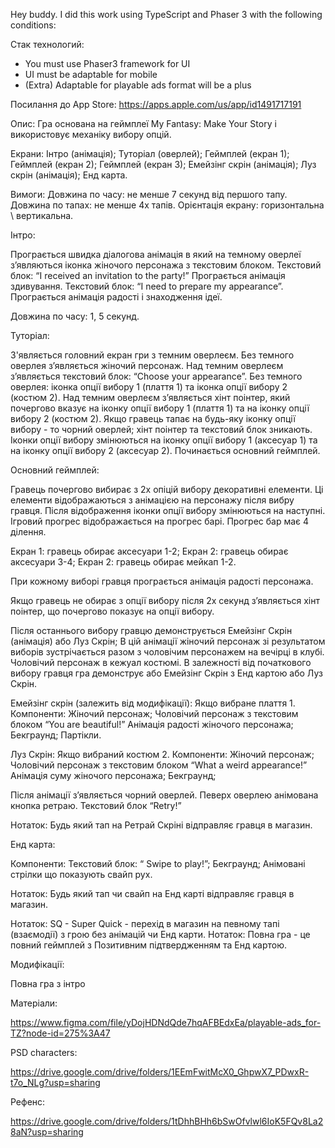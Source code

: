 Hey buddy. I did this work using TypeScript and Phaser 3 with the following conditions:

Стак технологий:

- You must use ​Phaser3 framework​ for UI
- UI must be adaptable for mobile
- (Extra) Adaptable for playable ads format will be a plus

Посилання до App Store: https://apps.apple.com/us/app/id1491717191

Опис: Гра основана на геймплеї My Fantasy: Make Your Story і використовує механіку вибору опцій.

Екрани: Інтро (анімація); Туторіал (оверлей); Геймплей (екран 1); Геймплей (екран 2); Геймплей (екран 3); Емейзінг скрін (анімація); Луз скрін (анімація); Енд карта.

Вимоги: Довжина по часу: не менше 7 секунд від першого тапу. Довжина по тапах: не менше 4х тапів. Орієнтація екрану: горизонтальна \ вертикальна.

Інтро:

Програється швидка діалогова анімація в який на темному оверлеї з’являються іконка жіночого персонажа з текстовим блоком. Текстовий блок: “I received an invitation to the party!” Програється анімація здивування. Текстовий блок: “I need to prepare my appearance”. Програється анімація радості і знаходження ідеї.

Довжина по часу: 1, 5 секунд.

Туторіал:

З'являється головний екран гри з темним оверлеєм. Без темного оверлея з’являється жіночий персонаж. Над темним оверлеєм з’являється текстовий блок: “Choose your appearance”. Без темного оверлея: іконка опції вибору 1 (плаття 1) та іконка опції вибору 2 (костюм 2). Над темним оверлеєм з’являється хінт поінтер, який почергово вказує на іконку опції вибору 1 (плаття 1) та на іконку опції вибору 2 (костюм 2). Якщо гравець тапає на будь-яку іконку опції вибору - то чорний оверлей; хінт поінтер та текстовий блок зникають. Іконки опції вибору змінюються на іконку опції вибору 1 (аксесуар 1) та на іконку опції вибору 2 (аксесуар 2). Починається основний геймплей.

Основний геймплей:

Гравець почергово вибирає з 2х опіцій вибору декоративні елементи. Ці елементи відображаються з анімацією на персонажу після вибру гравця. Після відображення іконки опції вибору змінюються на наступні. Ігровий прогрес відображається на прогрес барі. Прогрес бар має 4 ділення.

Екран 1: гравець обирає аксесуари 1-2; Екран 2: гравець обирає аксесуари 3-4; Екран 2: гравець обирає мейкап 1-2.

При кожному виборі гравця програється анімація радості персонажа.

Якщо гравець не обирає з опції вибору після 2х секунд з’являється хінт поінтер, що почергово показує на опції вибору.

Після останнього вибору гравцю демонструється Емейзінг Скрін (анімація) або Луз Скрін; В цій анімації жіночий персонаж зі результатом виборів зустрічається разом з чоловічим персонажем на вечірці в клубі. Чоловічий персонаж в кежуал костюмі. В залежності від початкового вибору гравця гра демонструє або Емейзінг Скрін з Енд картою або Луз Скрін.

Емейзінг скрін (залежить від модифікації): Якщо вибране плаття 1. Компоненти: Жіночий персонаж; Чоловічий персонаж з текстовим блоком “You are beautiful!” Анімація радості жіночого персонажа; Бекграунд; Партікли.

Луз Скрін: Якщо вибраний костюм 2. Компоненти: Жіночий персонаж; Чоловічий персонаж з текстовим блоком “What a weird appearance!” Анімація суму жіночого персонажа; Бекграунд;

Після анімації з’являється чорний оверлей. Певерх оверлею анімована кнопка ретраю. Текстовий блок “Retry!”

Нотаток: Будь який тап на Ретрай Скріні відправляє гравця в магазин.

Енд карта:

Компоненти: Текстовий блок: “ Swipe to play!”; Бекграунд; Анімовані стрілки що показують свайп рух.

Нотаток: Будь який тап чи свайп на Енд карті відправляє гравця в магазин.

Нотаток: SQ - Super Quick - перехід в магазин на певному тапі (взаємодії) з грою без анімацій чи Енд карти. Нотаток: Повна гра - це повний геймплей з Позитивним підтвердженням та Енд картою.

Модифікації:

Повна гра з інтро

Матеріали:

https://www.figma.com/file/yDojHDNdQde7hqAFBEdxEa/playable-ads_for-TZ?node-id=275%3A47

PSD characters:

https://drive.google.com/drive/folders/1EEmFwitMcX0_GhpwX7_PDwxR-t7o_NLg?usp=sharing

Рефенс:

https://drive.google.com/drive/folders/1tDhhBHh6bSwOfvlwl6IoK5FQv8La28aN?usp=sharing
